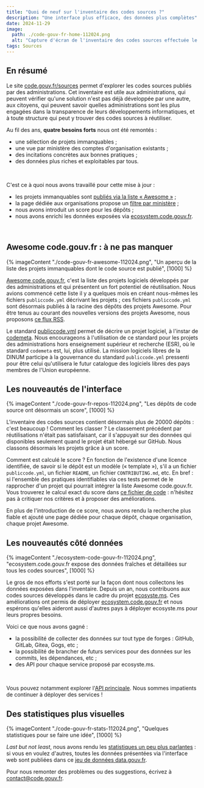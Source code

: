 ```yaml
---
title: "Quoi de neuf sur l'inventaire des codes sources ?"
description: "Une interface plus efficace, des données plus complètes"
date: 2024-11-29
image:
  path: ./code-gouv-fr-home-112024.png
  alt: "Capture d'écran de l'inventaire des codes sources effectuée le 30 novembre 2024."
tags: Sources
---
```


## En résumé

Le site [code.gouv.fr/sources](https://code.gouv.fr/sources) permet d'explorer les codes sources publiés par des administrations. Cet inventaire est utile aux administrations, qui peuvent vérifier qu'une solution n'est pas déjà développée par une autre, aux citoyens, qui peuvent savoir quelles administrations sont les plus engagées dans la transparence de leurs développements informatiques, et à toute structure qui peut y trouver des codes sources à réutiliser.

Au fil des ans, **quatre besoins forts** nous ont été remontés :

- une sélection de projets immanquables ;
- une vue par ministère des comptes d'organisation existants ;
- des incitations concrètes aux bonnes pratiques ;
- des données plus riches et exploitables par tous.

<br/>

C'est ce à quoi nous avons travaillé pour cette mise à jour :

- les projets immanquables sont [publiés via la liste « Awesome »](https://code.gouv.fr/sources/#/awesome) ;
- la page dédiée aux organisations propose un [filtre par ministère](https://code.gouv.fr/sources/#/groups) ;
- nous avons introduit un score pour les dépôts ;
- nous avons enrichi les données exposées via [ecosystem.code.gouv.fr](https://ecosystem.code.gouv.fr).

<br/>

## Awesome code.gouv.fr : à ne pas manquer

{% imageContent "./code-gouv-fr-awesome-112024.png", "Un aperçu de la liste des projets immanquables dont le code source est publié", [1000] %}

[Awesome code.gouv.fr](https://code.gouv.fr/sources/#/awesome), c'est la liste des projets logiciels développés par des administrations et qui présentent un fort potentiel de réutilisation. Nous avions commencé cette liste il y a quelques mois en créant nous-mêmes les fichiers `publiccode.yml` décrivant les projets ; ces fichiers `publiccode.yml` sont désormais publiés à la racine des dépôts des projets Awesome.  Pour être tenus au courant des nouvelles versions des projets Awesome, nous proposons [ce flux RSS](https://code.gouv.fr/data/latest-releases.xml).

Le standard [publiccode.yml](https://github.com/publiccodeyml/publiccode.yml) permet de décrire un projet logiciel, à l'instar de [codemeta](https://codemeta.github.io/).  Nous encourageons à l'utilisation de ce standard pour les projets des administrations hors enseignement supérieur et recherche (ESR), où le standard `codemeta` est, lui, plus utilisé.  La mission logiciels libres de la DINUM participe à la gouvernance du standard `publiccode.yml` pressenti pour être celui qu'utilisera le futur catalogue des logiciels libres des pays membres de l'Union européenne.

## Les nouveautés de l'interface

{% imageContent "./code-gouv-fr-repos-112024.png", "Les dépôts de code source ont désormais un score", [1000] %}

L'inventaire des codes sources contient désormais plus de 20000 dépôts : c'est beaucoup ! Comment les classer ? Le classement précédent par réutilisations n'était pas satisfaisant, car il s'appuyait sur des données qui disponibles seulement quand le projet était hébergé sur GitHub. Nous classons désormais les projets grâce à un score.

Comment est calculé le score ?  En fonction de l'existence d'une licence identifiée, de savoir si le dépôt est un modèle (« template »), s'il a un fichier `publiccode.yml`, un fichier `README`, un fichier `CONTRIBUTING.md`, etc.  En bref : si l'ensemble des pratiques identifiables via ces tests permet de le rapprocher d'un projet qui pourrait intégrer la liste Awesome code.gouv.fr. Vous trouverez le calcul exact du score dans [ce fichier de code](https://github.com/codegouvfr/codegouvfr-cli/blob/main/src/codegouvfr-output-data.clj) : n'hésitez pas à critiquer nos critères et à proposer des améliorations.

En plus de l'introduction de ce score, nous avons rendu la recherche plus fiable et ajouté une page dédiée pour chaque dépôt, chaque organisation, chaque projet Awesome.

## Les nouveautés côté données

{% imageContent "./ecosystem-code-gouv-fr-112024.png", "ecosystem.code.gouv.fr expose des données fraîches et détaillées sur tous les codes sources", [1000] %}

Le gros de nos efforts s'est porté sur la façon dont nous collectons les données exposées dans l'inventaire. Depuis un an, nous contribuons aux codes sources développés dans le cadre du projet [ecosyste.ms](https://github.com/ecosyste-ms/).  Ces améliorations ont permis de déployer [ecosystem.code.gouv.fr](https://ecosystem.code.gouv.fr) et nous espérons qu'elles aideront aussi d'autres pays à déployer ecosyste.ms pour leurs propres besoins.

Voici ce que nous avons gagné :

- la possibilité de collecter des données sur tout type de forges : GitHub, GitLab, Gitea, Gogs, etc ;
- la possibilité de brancher de futurs services pour des données sur les commits, les dépendances, etc ;
- des API pour chaque service proposé par ecosyste.ms.

<br/>

Vous pouvez notamment explorer l'[API principale](https://ecosystem.code.gouv.fr/docs/index.html).  Nous sommes impatients de continuer à déployer des services !

## Des statistiques plus visuelles

{% imageContent "./code-gouv-fr-stats-112024.png", "Quelques statistiques pour se faire une idée", [1000] %}

*Last but not least*, nous avons rendu les [statistiques un peu plus parlantes](https://code.gouv.fr/sources/#/stats) : si vous en voulez d'autres, toutes les données présentées via l'interface web sont publiées dans ce [jeu de données data.gouv.fr](https://www.data.gouv.fr/fr/datasets/inventaire-des-codes-sources-de-logiciels-publies-par-des-organismes-publics/).

Pour nous remonter des problèmes ou des suggestions, écrivez à [contact@code.gouv.fr](mailto:contact@code.gouv.fr).
